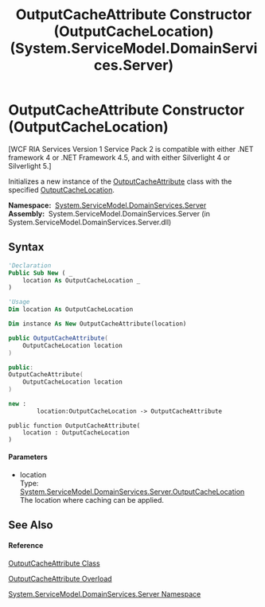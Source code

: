 ﻿---
title: OutputCacheAttribute Constructor (OutputCacheLocation) (System.ServiceModel.DomainServices.Server)
TOCTitle: OutputCacheAttribute Constructor (OutputCacheLocation)
ms:assetid: M:System.ServiceModel.DomainServices.Server.OutputCacheAttribute.#ctor(System.ServiceModel.DomainServices.Server.OutputCacheLocation)
ms:mtpsurl: https://msdn.microsoft.com/en-us/library/system.servicemodel.domainservices.server.outputcacheattribute.outputcacheattribute(v=VS.91)
ms:contentKeyID: 28754762
ms.date: 01/27/2012
mtps_version: v=VS.91
dev_langs:
- vb
- csharp
- c++
- fsharp
- jscript
api_location:
- System.ServiceModel.DomainServices.Server.dll
api_name:
- System.ServiceModel.DomainServices.Server.OutputCacheAttribute..ctor
api_type:
- Managed
topic_type:
- apiref
- kbSyntax
product_family_name: VS
ROBOTS: INDEX,FOLLOW
---

# OutputCacheAttribute Constructor (OutputCacheLocation)

\[WCF RIA Services Version 1 Service Pack 2 is compatible with either .NET framework 4 or .NET Framework 4.5, and with either Silverlight 4 or Silverlight 5.\]

Initializes a new instance of the [OutputCacheAttribute](ff423291\(v=vs.91\).md) class with the specified [OutputCacheLocation](ff422391\(v=vs.91\).md).

**Namespace:**  [System.ServiceModel.DomainServices.Server](ff423220\(v=vs.91\).md)  
**Assembly:**  System.ServiceModel.DomainServices.Server (in System.ServiceModel.DomainServices.Server.dll)

## Syntax

``` vb
'Declaration
Public Sub New ( _
    location As OutputCacheLocation _
)
```

``` vb
'Usage
Dim location As OutputCacheLocation

Dim instance As New OutputCacheAttribute(location)
```

``` csharp
public OutputCacheAttribute(
    OutputCacheLocation location
)
```

``` c++
public:
OutputCacheAttribute(
    OutputCacheLocation location
)
```

``` fsharp
new : 
        location:OutputCacheLocation -> OutputCacheAttribute
```

``` jscript
public function OutputCacheAttribute(
    location : OutputCacheLocation
)
```

#### Parameters

  - location  
    Type: [System.ServiceModel.DomainServices.Server.OutputCacheLocation](ff422391\(v=vs.91\).md)  
    The location where caching can be applied.  

## See Also

#### Reference

[OutputCacheAttribute Class](ff423291\(v=vs.91\).md)

[OutputCacheAttribute Overload](ff423274\(v=vs.91\).md)

[System.ServiceModel.DomainServices.Server Namespace](ff423220\(v=vs.91\).md)


